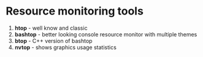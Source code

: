 # Resource monitoring tools
1. **htop** - well know and classic
2. **bashtop** - better looking console resource monitor with multiple themes
3. **btop** - C++ version of bashtop
4. **nvtop** - shows graphics usage statistics